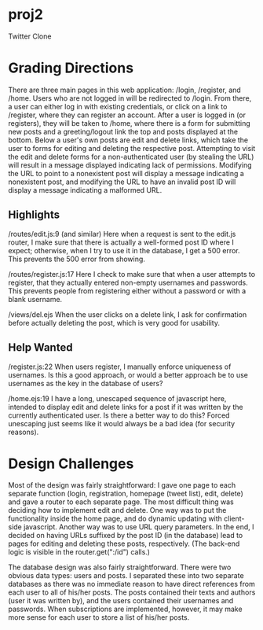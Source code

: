 proj2
=====

Twitter Clone

Grading Directions
==================

There are three main pages in this web application: /login, /register, and /home. Users who are not logged in will be redirected to /login. From there, a user can either log in with existing credentials, or click on a link to /register, where they can register an account. After a user is logged in (or registers), they will be taken to /home, where there is a form for submitting new posts and a greeting/logout link the top and posts displayed at the bottom. Below a user's own posts are edit and delete links, which take the user to forms for editing and deleting the respective post. Attempting to visit the edit and delete forms for a non-authenticated user (by stealing the URL) will result in a message displayed indicating lack of permissions. Modifying the URL to point to a nonexistent post will display a message indicating a nonexistent post, and modifying the URL to have an invalid post ID will display a message indicating a malformed URL.

Highlights
----------
/routes/edit.js:9 (and similar)
Here when a request is sent to the edit.js router, I make sure that there is actually a well-formed post ID where I expect; otherwise, when I try to use it in the database, I get a 500 error. This prevents the 500 error from showing.

/routes/register.js:17
Here I check to make sure that when a user attempts to register, that they actually entered non-empty usernames and passwords. This prevents people from registering either without a password or with a blank username.

/views/del.ejs
When the user clicks on a delete link, I ask for confirmation before actually deleting the post, which is very good for usability.

Help Wanted
-----------
/register.js:22
When users register, I manually enforce uniqueness of usernames. Is this a good approach, or would a better approach be to use usernames as the key in the database of users?

/home.ejs:19
I have a long, unescaped sequence of javascript here, intended to display edit and delete links for a post if it was written by the currently authenticated user. Is there a better way to do this? Forced unescaping just seems like it would always be a bad idea (for security reasons).


Design Challenges
=================
Most of the design was fairly straightforward: I gave one page to each separate function (login, registration, homepage (tweet list), edit, delete) and gave a router to each separate page. The most difficult thing was deciding how to implement edit and delete. One way was to put the functionality inside the home page, and do dynamic updating with client-side javascript. Another way was to use URL query parameters. In the end, I decided on having URLs suffixed by the post ID (in the database) lead to pages for editing and deleting these posts, respectively. (The back-end logic is visible in the router.get(":/id") calls.)

The database design was also fairly straightforward. There were two obvious data types: users and posts. I separated these into two separate databases as there was no immediate reason to have direct references from each user to all of his/her posts. The posts contained their texts and authors (user it was written by), and the users contained their usernames and passwords. When subscriptions are implemented, however, it may make more sense for each user to store a list of his/her posts.